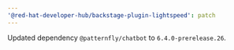 ```yaml
---
'@red-hat-developer-hub/backstage-plugin-lightspeed': patch
---
```


Updated dependency `@patternfly/chatbot` to `6.4.0-prerelease.26`.
